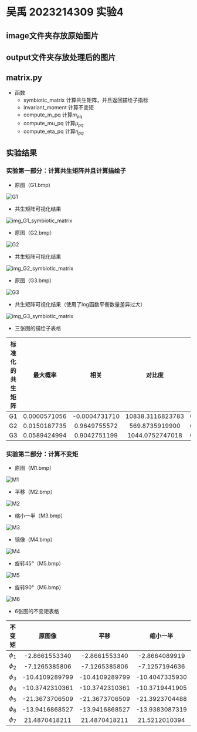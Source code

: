 # 吴禹 2023214309 实验4

## image文件夹存放原始图片

## output文件夹存放处理后的图片

## matrix.py

- 函数
  - symbiotic_matrix 计算共生矩阵，并且返回描绘子指标
  - invariant_moment 计算不变矩
  - compute_m_pq 计算$m_{pq}$
  - compute_mu_pq 计算$\mu_{pq}$
  - compute_eta_pq 计算$\eta_{pq}$

## 实验结果

### 实验第一部分：计算共生矩阵并且计算描绘子

- 原图（G1.bmp)

![G1](./image/G1.bmp)

- 共生矩阵可视化结果

![img_G1_symbiotic_matrix](./output/img_G1_symbiotic_matrix.png)

- 原图（G2.bmp）

![G2](./image/G2.bmp)

- 共生矩阵可视化结果

![img_G2_symbiotic_matrix](./output/img_G2_symbiotic_matrix.png)

- 原图（G3.bmp）

![G3](./image/G3.bmp)

- 共生矩阵可视化结果（使用了log函数平衡数量差异过大）

![img_G3_symbiotic_matrix](./output/img_G3_symbiotic_matrix.png)

* 三张图的描绘子表格

| 标准化的共生矩阵 | 最大概率 |   相关   |   对比度   |一致性|同质性|熵|
| :-------: | :----: | :---: | :---: | :---: | :---: | :---: |
| G1 | 0.0000571056 | -0.0004731710 | 10838.3116823783 | 0.0000200938 | 0.0366051703 | 15.7426148110 |
| G2 | 0.0150187735 | 0.9649755572 | 569.8735919900 | 0.0123480383 | 0.0823617007 | 6.4294310435 |
| G3 | 0.0589424994 | 0.9042751199 | 1044.0752747018 | 0.0035953970 | 0.2004951338 | 13.6254661196 |

### 实验第二部分：计算不变矩

- 原图（M1.bmp）

![M1](./image/M1.bmp)

- 平移（M2.bmp）

![M2](./image/M2.bmp)

- 缩小一半（M3.bmp）

![M3](./image/M3.bmp)

- 镜像（M4.bmp）

![M4](./image/M4.bmp)

- 旋转45°（M5.bmp）

![M5](./image/M5.bmp)

- 旋转90°（M6.bmp）

![M6](./image/M6.bmp)

- 6张图的不变矩表格

|  不变矩  |     原图像     |      平移      |    缩小一半    |      镜像      |    旋转45°     |    旋转90°     |
| :------: | :------------: | :------------: | :------------: | :------------: | :------------: | :------------: |
| $\phi_1$ | -2.8661553340  | -2.8661553340  | -2.8664089919  | -2.8661553340  | -2.8661408298  | -2.8661553340  |
| $\phi_2$ | -7.1265385806  | -7.1265385806  | -7.1257194636  | -7.1265385806  | -7.1266226459  | -7.1265385806  |
| $\phi_3$ | -10.4109289799 | -10.4109289799 | -10.4047335930 | -10.4109289799 | -10.4114536906 | -10.4109289799 |
| $\phi_4$ | -10.3742310361 | -10.3742310361 | -10.3719441905 | -10.3742310361 | -10.3742191656 | -10.3742310361 |
| $\phi_5$ | -21.3673706509 | -21.3673706509 | -21.3923704488 | -21.367370650  | -21.3662813752 | -21.3673706509 |
| $\phi_6$ | -13.9416868527 | -13.9416868527 | -13.9383087319 | -13.9416868527 | -13.9417447207 | -13.9416868527 |
| $\phi_7$ | 21.4870418211  | 21.4870418211  | 21.5212010394  | 21.1204479126  | -20.6262348142 | -20.8413730008 |

